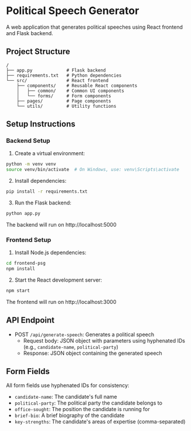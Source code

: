 # Political Speech Generator

A web application that generates political speeches using React frontend and Flask backend.

## Project Structure
```
/
├── app.py             # Flask backend
├── requirements.txt   # Python dependencies
└── src/               # React frontend
    ├── components/    # Reusable React components
    │   ├── common/    # Common UI components
    │   └── forms/     # Form components
    ├── pages/         # Page components
    └── utils/         # Utility functions
```

## Setup Instructions

### Backend Setup
1. Create a virtual environment:
```bash
python -m venv venv
source venv/bin/activate  # On Windows, use: venv\Scripts\activate
```

2. Install dependencies:
```bash
pip install -r requirements.txt
```

3. Run the Flask backend:
```bash
python app.py
```

The backend will run on http://localhost:5000

### Frontend Setup
1. Install Node.js dependencies:
```bash
cd frontend-psg
npm install
```

2. Start the React development server:
```bash
npm start
```

The frontend will run on http://localhost:3000

## API Endpoint
- POST `/api/generate-speech`: Generates a political speech
  - Request body: JSON object with parameters using hyphenated IDs (e.g., `candidate-name`, `political-party`)
  - Response: JSON object containing the generated speech

## Form Fields
All form fields use hyphenated IDs for consistency:
- `candidate-name`: The candidate's full name
- `political-party`: The political party the candidate belongs to
- `office-sought`: The position the candidate is running for
- `brief-bio`: A brief biography of the candidate
- `key-strengths`: The candidate's areas of expertise (comma-separated) 